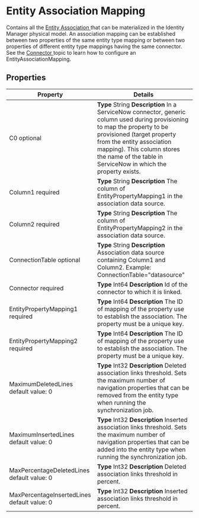 # Entity Association Mapping

Contains all the [ Entity Association ](/docs/identitymanager/saas/identitymanager/integration-guide/toolkit/xml-configuration/metadata/entityassociation/index.md) that can be
materialized in the Identity Manager physical model. An association mapping can be established
between two properties of the same entity type mapping or between two properties of different entity
type mappings having the same connector. See the [ Connector ](/docs/identitymanager/saas/identitymanager/integration-guide/toolkit/xml-configuration/connectors/connector/index.md) topic to learn
how to configure an EntityAssociationMapping.

## Properties

| Property                                    | Details                                                                                                                                                                                                                                                                              |
| ------------------------------------------- | ------------------------------------------------------------------------------------------------------------------------------------------------------------------------------------------------------------------------------------------------------------------------------------ |
| C0 optional                                 | **Type** String **Description** In a ServiceNow connector, generic column used during provisioning to map the property to be provisioned (target property from the entity association mapping). This column stores the name of the table in ServiceNow in which the property exists. |
| Column1 required                            | **Type** String **Description** The column of EntityPropertyMapping1 in the association data source.                                                                                                                                                                                 |
| Column2 required                            | **Type** String **Description** The column of EntityPropertyMapping2 in the association data source.                                                                                                                                                                                 |
| ConnectionTable optional                    | **Type** String **Description** Association data source containing Column1 and Column2. Example: ConnectionTable="datasource"                                                                                                                                                        |
| Connector required                          | **Type** Int64 **Description** Id of the connector to which it is linked.                                                                                                                                                                                                            |
| EntityPropertyMapping1 required             | **Type** Int64 **Description** The ID of mapping of the property use to establish the association. The property must be a unique key.                                                                                                                                                |
| EntityPropertyMapping2 required             | **Type** Int64 **Description** The ID of mapping of the property use to establish the association. The property must be a unique key.                                                                                                                                                |
| MaximumDeletedLines default value: 0        | **Type** Int32 **Description** Deleted association links threshold. Sets the maximum number of navigation properties that can be removed from the entity type when running the synchronization job.                                                                                  |
| MaximumInsertedLines default value: 0       | **Type** Int32 **Description** Inserted association links threshold. Sets the maximum number of navigation properties that can be added into the entity type when running the synchronization job.                                                                                   |
| MaxPercentageDeletedLines default value: 0  | **Type** Int32 **Description** Deleted association links threshold in percent.                                                                                                                                                                                                       |
| MaxPercentageInsertedLines default value: 0 | **Type** Int32 **Description** Inserted association links threshold in percent.                                                                                                                                                                                                      |
